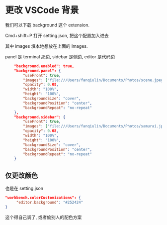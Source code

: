 # 更改 VSCode 背景

我们可以下载 background 这个 extension.

Cmd+shift+P 打开 setting.json, 把这个配置加入进去

其中 images 填本地想放在上面的 Images.

panel 是 terminal 那边, sidebar 是侧边, editor 是代码边

```json
	"background.enabled": true,
    "background.panel": {
        "useFront": true,
        "images": ["file:///Users/fanqiulin/Documents/Photos/scene.jpeg"],
        "opacity": 0.08,
        "width": "100%",
        "height": "100%",
        "backgroundSize": "cover",
        "backgroundPosition": "center",
        "backgroundRepeat": "no-repeat"
    },
    "background.sidebar": {
        "useFront": true,
        "images": ["file:///Users/fanqiulin/Documents/Photos/samurai.jpeg"],
        "opacity": 0.08,
        "width": "100%",
        "height": "100%",
        "backgroundSize": "cover",
        "backgroundPosition": "center",
        "backgroundRepeat": "no-repeat"
    }
```





## 仅更改颜色

也是在 setting.json

```json
"workbench.colorCustomizations": {
     "editor.background": "#252424"
}
```

这个得自己调了, 或者偷别人的配色方案
